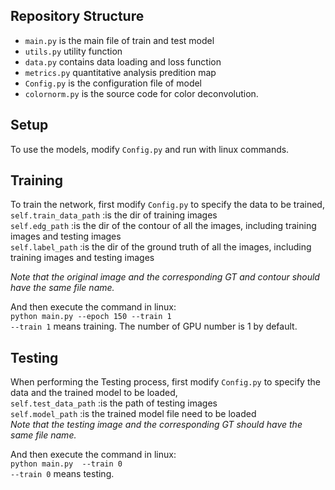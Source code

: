 
## Repository Structure

- `main.py` is the main file of train and test model
- `utils.py` utility function
- `data.py` contains data loading and loss function
- `metrics.py` quantitative analysis predition map
- `Config.py`  is the configuration file of model
- `colornorm.py` is the source code for color deconvolution.

## Setup 

To use the models, modify `Config.py` and run with linux commands. 

## Training 

To train the network, first modify `Config.py` to specify the data to be trained,<br/>
`self.train_data_path`  :is the dir of training images <br/>
`self.edg_path`         :is the dir of the contour of all the images, including training images and testing images <br/>
`self.label_path`       :is the dir of the ground truth of all the images, including training images and testing images <br/>

_Note that the original image and the corresponding GT and contour should have the same file name._ <br/>

And then execute the command in linux: <br/>
`python main.py --epoch 150 --train 1` <br/>
`--train 1` means training. The number of GPU number is 1 by default.

## Testing 

When performing the Testing process, first modify `Config.py` to specify the data and the trained model to be loaded, <br/>
`self.test_data_path`  :is the path of testing images <br/>
`self.model_path`      :is the trained model file need to be loaded <br/>
_Note that the testing image and the corresponding GT should have the same file name._ <br/>

And then execute the command in linux: <br/>
`python main.py  --train 0` <br/>
`--train 0` means testing.<br/>

